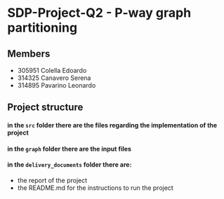 # SDP-Project-Q2 - P-way graph partitioning

## Members
- 305951 Colella Edoardo
- 314325 Canavero Serena
- 314895 Pavarino Leonardo

## Project structure
#### in the `src` folder there are the files regarding the implementation of the project
#### in the `graph` folder there are the input files 
#### in the `delivery_documents` folder there are:
- the report of the project
- the README.md for the instructions to run the project